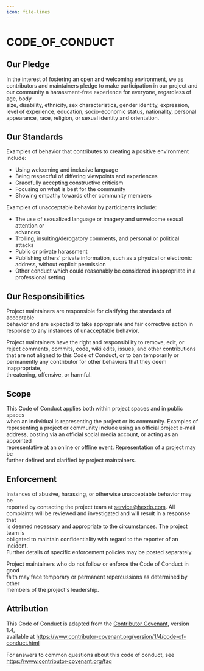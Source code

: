 ```yaml
---
icon: file-lines
---
```


# CODE\_OF\_CONDUCT

## Our Pledge

In the interest of fostering an open and welcoming environment, we as\
contributors and maintainers pledge to make participation in our project and\
our community a harassment-free experience for everyone, regardless of age, body\
size, disability, ethnicity, sex characteristics, gender identity, expression,\
level of experience, education, socio-economic status, nationality, personal\
appearance, race, religion, or sexual identity and orientation.

## Our Standards

Examples of behavior that contributes to creating a positive environment\
include:

* Using welcoming and inclusive language
* Being respectful of differing viewpoints and experiences
* Gracefully accepting constructive criticism
* Focusing on what is best for the community
* Showing empathy towards other community members

Examples of unacceptable behavior by participants include:

* The use of sexualized language or imagery and unwelcome sexual attention or  \
  advances
* Trolling, insulting/derogatory comments, and personal or political attacks
* Public or private harassment
* Publishing others' private information, such as a physical or electronic  \
  address, without explicit permission
* Other conduct which could reasonably be considered inappropriate in a  \
  professional setting

## Our Responsibilities

Project maintainers are responsible for clarifying the standards of acceptable\
behavior and are expected to take appropriate and fair corrective action in\
response to any instances of unacceptable behavior.

Project maintainers have the right and responsibility to remove, edit, or\
reject comments, commits, code, wiki edits, issues, and other contributions\
that are not aligned to this Code of Conduct, or to ban temporarily or\
permanently any contributor for other behaviors that they deem inappropriate,\
threatening, offensive, or harmful.

## Scope

This Code of Conduct applies both within project spaces and in public spaces\
when an individual is representing the project or its community. Examples of\
representing a project or community include using an official project e-mail\
address, posting via an official social media account, or acting as an appointed\
representative at an online or offline event. Representation of a project may be\
further defined and clarified by project maintainers.

## Enforcement

Instances of abusive, harassing, or otherwise unacceptable behavior may be\
reported by contacting the project team at service@hexdo.com. All\
complaints will be reviewed and investigated and will result in a response that\
is deemed necessary and appropriate to the circumstances. The project team is\
obligated to maintain confidentiality with regard to the reporter of an incident.\
Further details of specific enforcement policies may be posted separately.

Project maintainers who do not follow or enforce the Code of Conduct in good\
faith may face temporary or permanent repercussions as determined by other\
members of the project's leadership.

## Attribution

This Code of Conduct is adapted from the [Contributor Covenant](https://www.contributor-covenant.org), version 1.4,\
available at https://www.contributor-covenant.org/version/1/4/code-of-conduct.html

For answers to common questions about this code of conduct, see\
https://www.contributor-covenant.org/faq
